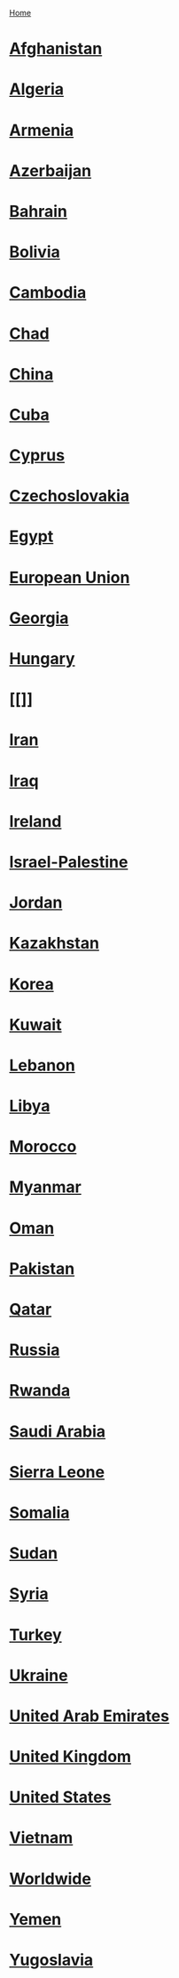 [Home](../index)
# [Afghanistan](Afghanistan/Afghanistan)
# [Algeria](Algeria/Algeria)
# [Armenia](Armenia/Armenia)
# [Azerbaijan](Azerbaijan/Azerbaijan)
# [Bahrain](Bahrain/Bahrain)
# [Bolivia](Bolivia/Bolivia)
# [Cambodia](Cambodia/Cambodia)
# [Chad](Chad/Chad)
# [China](China/China)
# [Cuba](Cuba/Cuba)
# [Cyprus](Cyprus/Cyprus)
# [Czechoslovakia](Czechoslovakia/Czechoslovakia)
# [Egypt](Egypt/Egypt)
# [European Union](European%20Union/European%20Union)
# [Georgia](Georgia/Georgia)
# [Hungary](Hungary/Hungary)
# [[]]
# [Iran](Iran/Iran)
# [Iraq](Iraq/Iraq)
# [Ireland](Ireland/Ireland)
# [Israel-Palestine](Israel-Palestine/Israel-Palestine)
# [Jordan](Jordan/Jordan)
# [Kazakhstan](Kazakhstan/Kazakhstan)
# [Korea](Korea/Korea)
# [Kuwait](Kuwait/Kuwait)
# [Lebanon](Lebanon/Lebanon)
# [Libya](Libya/Libya)
# [Morocco](Morocco/Morocco)
# [Myanmar](Myanmar/Myanmar)
# [Oman](Oman/Oman)
# [Pakistan](Pakistan/Pakistan)
# [Qatar](Qatar/Qatar)
# [Russia](Russia/Russia)
# [Rwanda](Rwanda/Rwanda)
# [Saudi Arabia](Saudi%20Arabia/Saudi%20Arabia)
# [Sierra Leone](Sierra%20Leone/Sierra%20Leone)
# [Somalia](Somalia/Somalia)
# [Sudan](Sudan/Sudan)
# [Syria](Syria/Syria)
# [Turkey](Turkey/Turkey)
# [Ukraine](Ukraine/Ukraine)
# [United Arab Emirates](United%20Arab%20Emirates/United%20Arab%20Emirates)
# [United Kingdom](United%20Kingdom/United%20Kingdom)
# [United States](United%20States/United%20States)
# [Vietnam](Vietnam/Vietnam)
# [Worldwide](Worldwide/Worldwide)
# [Yemen](Yemen/Yemen)
# [Yugoslavia](Yugoslavia/Yugoslavia)